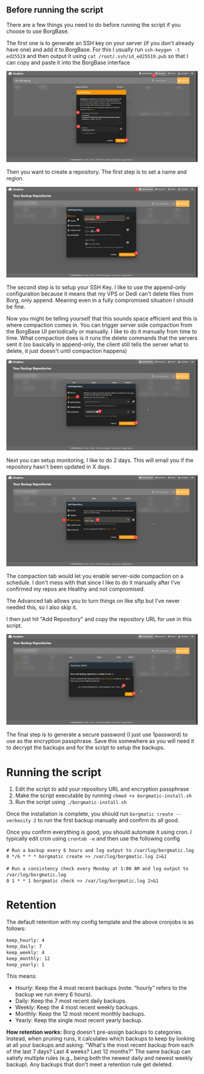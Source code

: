 ## Before running the script

There are a few things you need to do before running the script if you choose to use BorgBase.

The first one is to generate an SSH key on your server (if you don't already have one) and add it to BorgBase. For this I usually run `ssh-keygen -t ed25519` and then output it using `cat /root/.ssh/id_ed25519.pub` so that I can copy and paste it into the BorgBase interface

![borg-1.png](../../../_images/borg-1.png)

Then you want to create a repository. The first step is to set a name and region.

![borg-2.png](../../../_images/borg-2.png)

The second step is to setup your SSH Key. I like to use the append-only configuration because it means that my VPS or Dedi can't delete files from Borg, only append. Meaning even in a fully compromised situation I should be fine.

Now you might be telling yourself that this sounds space efficient and this is where compaction comes in. You can trigger server side compaction from the BorgBase UI periodically or manually. I like to do it manually from time to time. What compaction does is it runs the delete commands that the servers sent it (so basically in append-only, the client still tells the server what to delete, it just doesn't until compaction happens)

![borg-3.png](../../../_images/borg-3.png)

Next you can setup monitoring, I like to do 2 days. This will email you if the repository hasn't been updated in X days.

![borg-4.png](../../../_images/borg-4.png)

The compaction tab would let you enable server-side compaction on a schedule. I don't mess with that since I like to do it manually after I've confirmed my repos are Healthy and not compromised.

The Advanced tab allows you to turn things on like sftp but I've never needed this, so I also skip it. 

I then just hit "Add Repository" and copy the repository URL for use in this script.

![borg-5.png](../../../_images/borg-5.png)

The final step is to generate a secure password (I just use 1password) to use as the encryption passphrase. Save this somewhere as you will need it to decrypt the backups and for the script to setup the backups.

# Running the script

1. Edit the script to add your repository URL and encryption passphrase
2. Make the script executable by running `chmod +x borgmatic-install.sh`
3. Run the script using `./borgmatic-install.sh`

Once the installation is complete, you should run `borgmatic create --verbosity 2` to run the first backup manually and confirm its all good.

Once you confirm everything is good, you should automate it using cron. I typically edit cron using `crontab -e` and then use the following config
```text
# Run a backup every 6 hours and log output to /var/log/borgmatic.log
0 */6 * * * borgmatic create >> /var/log/borgmatic.log 2>&1

# Run a consistency check every Monday at 1:00 AM and log output to /var/log/borgmatic.log
0 1 * * 1 borgmatic check >> /var/log/borgmatic.log 2>&1
```

# Retention

The default retention with my config template and the above cronjobs is as follows:

```text
keep_hourly: 4
keep_daily: 7
keep_weekly: 4
keep_monthly: 12
keep_yearly: 1
```

This means:
* Hourly: Keep the 4 most recent backups (note: “hourly” refers to the backup we run every 6 hours).
* Daily: Keep the 7 most recent daily backups.
* Weekly: Keep the 4 most recent weekly backups.
* Monthly: Keep the 12 most recent monthly backups.
* Yearly: Keep the single most recent yearly backup.

**How retention works:** Borg doesn't pre-assign backups to categories. Instead, when pruning runs, it calculates which backups to keep by looking at all your backups and asking: "What's the most recent backup from each of the last 7 days? Last 4 weeks? Last 12 months?" The same backup can satisfy multiple rules (e.g., being both the newest daily and newest weekly backup). Any backups that don't meet a retention rule get deleted.